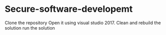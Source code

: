 # Secure-software-developemt
Clone the repository
Open it using visual studio 2017.
Clean and rebuild the solution 
run the solution

